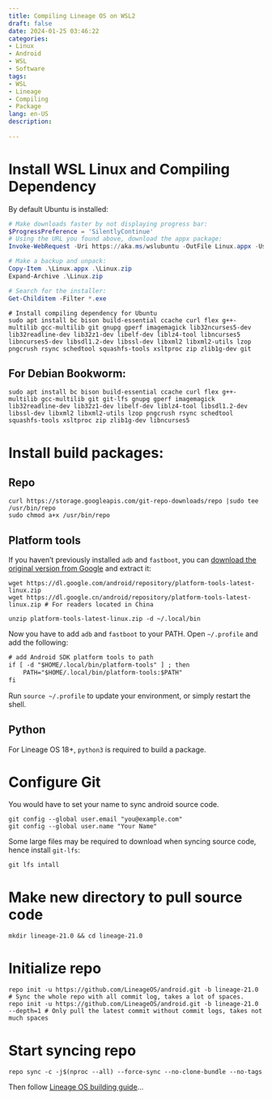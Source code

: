 ```yaml
---
title: Compiling Lineage OS on WSL2
draft: false
date: 2024-01-25 03:46:22
categories:
- Linux
- Android
- WSL
- Software
tags:
- WSL
- Lineage
- Compiling
- Package
lang: en-US
description:
  
---
```

# Install WSL Linux and Compiling Dependency
By default Ubuntu is installed:
```powershell
# Make downloads faster by not displaying progress bar:
$ProgressPreference = 'SilentlyContinue'
# Using the URL you found above, download the appx package:
Invoke-WebRequest -Uri https://aka.ms/wslubuntu -OutFile Linux.appx -UseBasicParsing

# Make a backup and unpack:
Copy-Item .\Linux.appx .\Linux.zip
Expand-Archive .\Linux.zip

# Search for the installer:
Get-Childitem -Filter *.exe
```


```shell
# Install compiling dependency for Ubuntu
sudo apt install bc bison build-essential ccache curl flex g++-multilib gcc-multilib git gnupg gperf imagemagick lib32ncurses5-dev lib32readline-dev lib32z1-dev libelf-dev liblz4-tool libncurses5 libncurses5-dev libsdl1.2-dev libssl-dev libxml2 libxml2-utils lzop pngcrush rsync schedtool squashfs-tools xsltproc zip zlib1g-dev git
```

## For Debian Bookworm:

```shell
sudo apt install bc bison build-essential ccache curl flex g++-multilib gcc-multilib git git-lfs gnupg gperf imagemagick lib32readline-dev lib32z1-dev libelf-dev liblz4-tool libsdl1.2-dev libssl-dev libxml2 libxml2-utils lzop pngcrush rsync schedtool squashfs-tools xsltproc zip zlib1g-dev libncurses5 
```

# Install build packages:
## Repo
```shell
curl https://storage.googleapis.com/git-repo-downloads/repo |sudo tee /usr/bin/repo
sudo chmod a+x /usr/bin/repo
```

## Platform tools
If you haven’t previously installed `adb` and `fastboot`, you can [download the original version from Google](https://dl.google.com/android/repository/platform-tools-latest-linux.zip) and extract it:
```shell
wget https://dl.google.com/android/repository/platform-tools-latest-linux.zip
wget https://dl.google.cn/android/repository/platform-tools-latest-linux.zip # For readers located in China

unzip platform-tools-latest-linux.zip -d ~/.local/bin
```

Now you have to add `adb` and `fastboot` to your PATH. Open `~/.profile` and add the following:
```txt
# add Android SDK platform tools to path
if [ -d "$HOME/.local/bin/platform-tools" ] ; then
    PATH="$HOME/.local/bin/platform-tools:$PATH"
fi
```
Run `source ~/.profile` to update your environment, or simply restart the shell.

## Python
For Lineage OS 18+, `python3` is required to build a package.


# Configure Git
You would have to set your name to sync android source code.
```shell
git config --global user.email "you@example.com"
git config --global user.name "Your Name"
```

Some large files may be required to download when syncing source code, hence install `git-lfs`:
```shell
git lfs intall
```


# Make new directory to pull source code
```shell
mkdir lineage-21.0 && cd lineage-21.0
```

# Initialize repo
```shell
repo init -u https://github.com/LineageOS/android.git -b lineage-21.0 # Sync the whole repo with all commit log, takes a lot of spaces.
repo init -u https://github.com/LineageOS/android.git -b lineage-21.0 --depth=1 # Only pull the latest commit without commit logs, takes not much spaces
```

# Start syncing repo
```shell
repo sync -c -j$(nproc --all) --force-sync --no-clone-bundle --no-tags
```

Then follow [Lineage OS building guide](https://wiki.lineageos.org/devices/rtwo/build/variant2/#download-the-source-code)...

